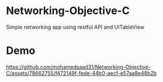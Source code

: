 # Networking-Objective-C
 Simple networking app using restful API and UITableView
# Demo
https://github.com/mohamedsaad31/Networking-Objective-C/assets/78662755/f472149f-fede-44b0-aecf-e57aa8e48b2b

